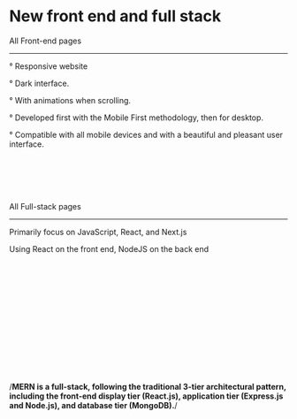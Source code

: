 # New front end and full stack


All Front-end pages 
______________________

° Responsive website 

° Dark interface.

° With animations when scrolling.

° Developed first with the Mobile First methodology, then for desktop.

° Compatible with all mobile devices and with a beautiful and pleasant user interface.





<br>
<br>
<br>
<br>



All Full-stack pages 
______________________

Primarily focus on JavaScript, React, and Next.js

Using React on the front end, NodeJS on the back end



<br>
<br>
<br>
<br>

<br>
<br>
<br>
<br>

<br>
<br>
<br>
<br>


/**MERN is a full-stack, following the traditional 3-tier architectural pattern, including the front-end display tier (React.js), application tier (Express.js and Node.js), and database tier (MongoDB).**/
